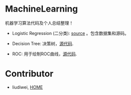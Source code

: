 # MachineLearning

机器学习算法代码及个人总结整理！

- Logistic Regression (二分类):  [source](https://github.com/csuldw/MachineLearning/tree/master/Logistic%20Regression) 。包含数据集和源码。

- Decision Tree: 决策树，[源代码](https://github.com/csuldw/MachineLearning/tree/master/DecisionTree).


- ROC: 用于绘制ROC曲线，[源代码](https://github.com/csuldw/MachineLearning/tree/master/ROC).

# Contributor

- liudiwei, [HOME](http://csuldw.github.io)
